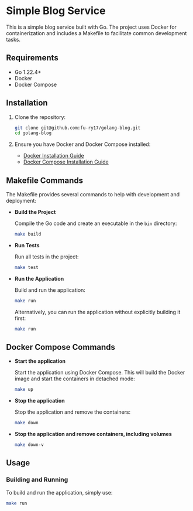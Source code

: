 # Simple Blog Service

This is a simple blog service built with Go. The project uses Docker for containerization and includes a Makefile to facilitate common development tasks.

## Requirements

- Go 1.22.4+
- Docker
- Docker Compose

## Installation

1. Clone the repository:

    ```sh
    git clone git@github.com:fu-ry17/golang-blog.git
    cd golang-blog
    ```

2. Ensure you have Docker and Docker Compose installed:
    - [Docker Installation Guide](https://docs.docker.com/get-docker/)
    - [Docker Compose Installation Guide](https://docs.docker.com/compose/install/)

## Makefile Commands

The Makefile provides several commands to help with development and deployment:

- **Build the Project**

  Compile the Go code and create an executable in the `bin` directory:

    ```sh
    make build
    ```

- **Run Tests**

  Run all tests in the project:

    ```sh
    make test
    ```

- **Run the Application**

  Build and run the application:

    ```sh
    make run
    ```

  Alternatively, you can run the application without explicitly building it first:

    ```sh
    make run
    ```

## Docker Compose Commands

- **Start the application**

  Start the application using Docker Compose. This will build the Docker image and start the containers in detached mode:

    ```sh
    make up
    ```

- **Stop the application**

  Stop the application and remove the containers:

    ```sh
    make down
    ```

- **Stop the application and remove containers, including volumes**

    ```sh
    make down-v
    ```

## Usage

### Building and Running

To build and run the application, simply use:

```sh
make run
